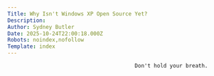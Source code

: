 ```yaml
---
Title: Why Isn't Windows XP Open Source Yet?
Description: 
Author: Sydney Butler
Date: 2025-10-24T22:00:18.000Z
Robots: noindex,nofollow
Template: index
---
```


                                            Don't hold your breath.
                                        